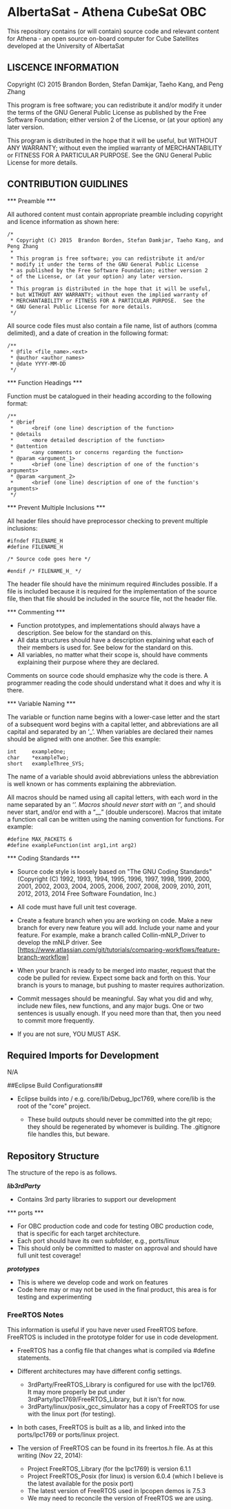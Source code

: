 # AlbertaSat - Athena CubeSat OBC #

This repository contains (or will contain) source code and relevant content for Athena - an open source on-board computer for Cube Satellites developed at the University of AlbertaSat

## LISCENCE INFORMATION ##

Copyright (C) 2015  Brandon Borden, Stefan Damkjar, Taeho Kang, and Peng Zhang

This program is free software; you can redistribute it and/or modify it under the terms of the GNU General Public License as published by the Free Software Foundation; either version 2 of the License, or (at your option) any later version.

This program is distributed in the hope that it will be useful, but WITHOUT ANY WARRANTY; without even the implied warranty of MERCHANTABILITY or FITNESS FOR A PARTICULAR PURPOSE.  See the GNU General Public License for more details.

## CONTRIBUTION GUIDLINES ##

*** Preamble ***

All authored content must contain appropriate preamble including copyright and licence information as shown here:

    /*
     * Copyright (C) 2015  Brandon Borden, Stefan Damkjar, Taeho Kang, and Peng Zhang
     *
     * This program is free software; you can redistribute it and/or
     * modify it under the terms of the GNU General Public License
     * as published by the Free Software Foundation; either version 2
     * of the License, or (at your option) any later version.
     *
     * This program is distributed in the hope that it will be useful,
     * but WITHOUT ANY WARRANTY; without even the implied warranty of
     * MERCHANTABILITY or FITNESS FOR A PARTICULAR PURPOSE.  See the
     * GNU General Public License for more details.
     */
	 
All source code files must also contain a file name, list of authors (comma delimited), and a date of creation in the following format:

    /**
	 * @file <file_name>.<ext>
	 * @author <author_names>
	 * @date YYYY-MM-DD
	 */
	 
*** Function Headings ***

Function must be catalogued in their heading according to the following format:

	/**
	 * @brief
	 * 		<breif (one line) description of the function>
	 * @details
	 * 		<more detailed description of the function>
	 * @attention
	 * 		<any comments or concerns regarding the function>
	 * @param <argument_1>
	 * 		<brief (one line) description of one of the function's arguments>
	 * @param <argument_2>
	 * 		<brief (one line) description of one of the function's arguments>
	 */
	 
*** Prevent Multiple Inclusions ***

All header files should have preprocessor checking to prevent multiple inclusions:

	#ifndef FILENAME_H
	#define FILENAME_H

	/* Source code goes here */

	#endif /* FILENAME_H_ */

The header file should have the minimum required #includes possible. If a file is included because it is required for the implementation of the source file, then that file should be included in the source file, not the header file.

*** Commenting ***

* Function prototypes, and implementations should always have a description. See below for the standard on this.
* All data structures should have a description explaining what each of their members is used for. See below for the standard on this.
* All variables, no matter what their scope is, should have comments explaining their purpose where they are declared.

Comments on source code should emphasize why the code is there. A programmer reading the code should understand what it does and why it is there.

*** Variable Naming ***

The variable or function name begins with a lower-case letter and the start of a subsequent word begins with a capital letter, and abbreviations are all capital and separated by an ‘_’. When variables are declared their names should be aligned with one another. See this example:

    int     exampleOne;
	char    *exampleTwo;
	short   exampleThree_SYS;
	
The name of a variable should avoid abbreviations unless the abbreviation is well known or has comments explaining the abbreviation.

All macros should be named using all capital letters, with each word in the name separated by an ‘_’. Macros should never start with an ‘_’, and should never start, and/or end with a “__” (double underscore). Macros that imitate a function call can be written using the naming convention for functions. For example:

    #define MAX_PACKETS 6
	#define exampleFunction(int arg1,int arg2)

*** Coding Standards ***

* Source code style is loosely based on "The GNU Coding Standards" (Copyright (C) 1992, 1993, 1994, 1995, 1996, 1997, 1998, 1999, 2000, 2001, 2002, 2003, 2004, 2005, 2006, 2007, 2008, 2009, 2010, 2011, 2012, 2013, 2014 Free Software Foundation, Inc.)

* All code must have full unit test coverage.
* Create a feature branch when you are working on code. Make a new branch for every new feature you will add. Include your name and your 
feature. For example, make a branch called Collin-mNLP_Driver to develop the mNLP driver. See [https://www.atlassian.com/git/tutorials/comparing-workflows/feature-branch-workflow]
* When your branch is ready to be merged into master, request that the code be pulled for review.  Expect some back and forth on this. Your branch is yours to manage, but pushing to master requires authorization.
* Commit messages should be meaningful. Say what you did and why, include new files, new functions, and any major bugs. One or two sentences is usually enough. If you need more than that, then you need to commit more frequently.
* If you are not sure, YOU MUST ASK.

## Required Imports for Development ##

N/A

##Eclipse Build Configurations##
* Eclipse builds into <project root>/<Build config name> e.g. core/lib/Debug_lpc1769, where core/lib is the root of the "core" project.
    * These build outputs should never be committed into the git repo; they should be regenerated by whomever is building.  The .gitignore file handles this, but beware.

## Repository Structure ##
The structure of the repo is as follows.

***lib3rdParty***

* Contains 3rd party libraries to support our development

*** ports ***

* For OBC production code and code for testing OBC production code, that is specific for each target architecture.  
* Each port should have its own subfolder, e.g., ports/linux 
* This should only be committed to master on approval and should have full unit test coverage!

***prototypes***

* This is where we develop code and work on features
* Code here may or may not be used in the final product, this area is for testing and experimenting

### FreeRTOS Notes ###
This information is useful if you have never used FreeRTOS before. FreeRTOS is included in the prototype folder for use in 
code development.

* FreeRTOS has a config file that changes what is compiled via #define statements.   
* Different architectures may have different config settings.  
    * 3rdParty/FreeRTOS_Library is configured for use with the lpc1769.  
It may more properly be put under 3rdParty/lpc1769/FreeRTOS_Library, but it isn't for now.
    * 3rdParty/linux/posix_gcc_simulator has a copy of FreeRTOS for use with the linux port (for testing).

* In both cases, FreeRTOS is built as a lib, and linked into the ports/lpc1769 or ports/linux project.
* The version of FreeRTOS can be found in its freertos.h file.  As at this writing (Nov 22, 2014):
    * Project FreeRTOS_Library (for the lpc1769) is version 6.1.1
    * Project FreeRTOS_Posix (for linux) is version 6.0.4 (which I believe is the latest available for the posix port)
    * The latest version of FreeRTOS used in lpcopen demos is 7.5.3
    * We may need to reconcile the version of FreeRTOS we are using.